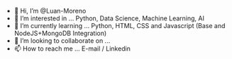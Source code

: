 - 👋 Hi, I’m @Luan-Moreno
- 👀 I’m interested in ... Python, Data Science, Machine Learning, AI
- 🌱 I’m currently learning ... Python, HTML, CSS and Javascript (Base and NodeJS+MongoDB Integration)
- 💞️ I’m looking to collaborate on ...
- 📫 How to reach me ... E-mail / Linkedin

<!---
Luan-Moreno/Luan-Moreno is a ✨ special ✨ repository because its `README.md` (this file) appears on your GitHub profile.
You can click the Preview link to take a look at your changes.
--->
